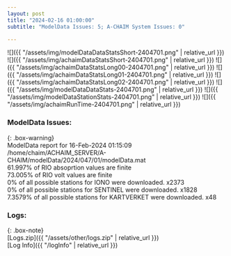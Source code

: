 ```yaml
---
layout: post
title: "2024-02-16 01:00:00"
subtitle: "ModelData Issues: 5; A-CHAIM System Issues: 0"

---
```


![]({{ "/assets/img/modelDataDataStatsShort-2404701.png" | relative_url }})
![]({{ "/assets/img/achaimDataStatsShort-2404701.png" | relative_url }})
![]({{ "/assets/img/achaimDataStatsLong00-2404701.png" | relative_url }})
![]({{ "/assets/img/achaimDataStatsLong01-2404701.png" | relative_url }})
![]({{ "/assets/img/achaimDataStatsLong02-2404701.png" | relative_url }})
![]({{ "/assets/img/modelDataDataStats-2404701.png" | relative_url }})
![]({{ "/assets/img/modelDataStationStats-2404701.png" | relative_url }})
![]({{ "/assets/img/achaimRunTime-2404701.png" | relative_url }})


### ModelData Issues:  
  
{: .box-warning}  
 ModelData report for 16-Feb-2024 01:15:09   
 /home/chaim/ACHAIM_SERVER/A-CHAIM/modelData/2024/047/01/modelData.mat   
 61.997% of RIO absoprtion values are finite   
 73.005% of RIO volt values are finite   
 0% of all possible stations for IONO were downloaded. x2373   
 0% of all possible stations for SENTINEL were downloaded. x1828   
 7.3579% of all possible stations for KARTVERKET were downloaded. x48   
  


### Logs:  
  
{: .box-note}  
[Logs.zip]({{ "/assets/other/logs.zip" | relative_url }})  
[Log Info]({{ "/logInfo" | relative_url }})  
